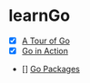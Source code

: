 # learnGo
- [x] [A Tour of Go](https://github.com/hyzgh/learnGo/blob/master/A-Tour-of-Go.md)
- [x] [Go in Action](https://github.com/hyzgh/learnGo/blob/master/Go-in-Action.md)
- [] [Go Packages](https://github.com/hyzgh/learnGo/blob/master/Go-Packages.md)
